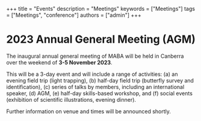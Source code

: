 +++
title = "Events"
description = "Meetings"
keywords = ["Meetings"]
tags = ["Meetings", "conference"]
authors = ["admin"]
+++
# 2023 Annual General Meeting (AGM)

The inaugural annual general meeting of MABA will be held in Canberra over the weekend of **3-5 November 2023**. 

This will be a 3-day event and will include a range of activities: 
    (a) an evening field trip (light trapping), 
    (b) half-day field trip (butterfly survey and identification), 
    (c) series of talks by members, including an international speaker, 
    (d) AGM, 
    (e) half-day skills-based workshop, and 
    (f) social events (exhibition of scientific illustrations, evening dinner). 

Further information on venue and times will be announced shortly.